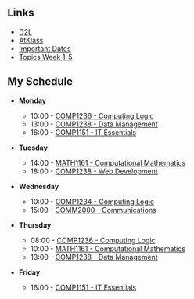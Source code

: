 ## Links
- [D2L](https://learn.georgebrown.ca)
- [AtKlass](https://app.atklass.com)
- [Important Dates](https://www.georgebrown.ca/current-students/important-dates?term=27246&category=131)
- [Topics Week 1-5](comp1238.md)

## My Schedule

- **Monday**
  - 10:00 - [COMP1236 - Computing Logic](https://learn.georgebrown.ca/d2l/home/337951)
  - 13:00 - [COMP1238 - Data Management](https://d2l.example.com/COMP1238)
  - 16:00 - [COMP1151 - IT Essentials](https://learn.georgebrown.ca/d2l/home/335096)

- **Tuesday**
  - 14:00 - [MATH1161 - Computational Mathematics](https://learn.georgebrown.ca/d2l/home/319780)
  - 18:00 - [COMP1238 - Web Development](https://learn.georgebrown.ca/d2l/home/342908)

- **Wednesday**
  - 10:00 - [COMP1234 - Computing Logic](https://learn.georgebrown.ca/d2l/home/337951)
  - 15:00 - [COMM2000 - Communications](https://learn.georgebrown.ca/d2l/home/325217)

- **Thursday**
  - 08:00 - [COMP1236 - Computing Logic](https://learn.georgebrown.ca/d2l/home/337951)
  - 10:00 - [MATH1161 - Computational Mathematics](https://learn.georgebrown.ca/d2l/home/319780)
  - 13:00 - [COMP1238 - Data Management](https://d2l.example.com/COMP1238)

- **Friday**
  - 16:00 - [COMP1151 - IT Essentials](https://learn.georgebrown.ca/d2l/home/335096)
